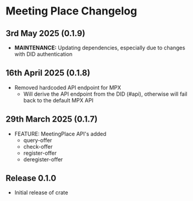 # Meeting Place Changelog

## 3rd May 2025 (0.1.9)

* **MAINTENANCE:** Updating dependencies, especially due to changes with DID
authentication

## 16th April 2025 (0.1.8)

* Removed hardcoded API endpoint for MPX
  * Will derive the API endpoint from the DID (#api), otherwise will fail back to
  the default MPX API

## 29th March 2025 (0.1.7)

* FEATURE: MeetingPlace API's added
  * query-offer
  * check-offer
  * register-offer
  * deregister-offer

## Release 0.1.0

* Initial release of crate
